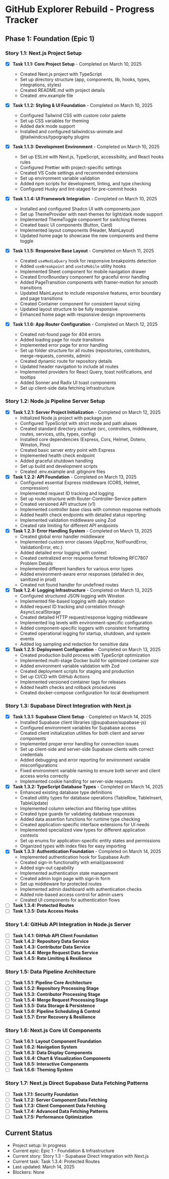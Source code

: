# GitHub Explorer Rebuild - Progress Tracker

## Phase 1: Foundation (Epic 1)

### Story 1.1: Next.js Project Setup
- [x] **Task 1.1.1: Core Project Setup** - Completed on March 10, 2025
  - Created Next.js project with TypeScript
  - Set up directory structure (app, components, lib, hooks, types, integrations, styles)
  - Created README.md with project details
  - Created .env.example file

- [x] **Task 1.1.2: Styling & UI Foundation** - Completed on March 10, 2025
  - Configured Tailwind CSS with custom color palette
  - Set up CSS variables for theming
  - Added dark mode support
  - Installed and configured tailwindcss-animate and @tailwindcss/typography plugins

- [x] **Task 1.1.3: Development Environment** - Completed on March 10, 2025
  - Set up ESLint with Next.js, TypeScript, accessibility, and React hooks rules
  - Configured Prettier with project-specific settings
  - Created VS Code settings and recommended extensions
  - Set up environment variable validation
  - Added npm scripts for development, linting, and type checking
  - Configured Husky and lint-staged for pre-commit hooks

- [x] **Task 1.1.4: UI Framework Integration** - Completed on March 10, 2025
  - Installed and configured Shadcn UI with components.json
  - Set up ThemeProvider with next-themes for light/dark mode support
  - Implemented ThemeToggle component for switching themes
  - Created basic UI components (Button, Card)
  - Implemented layout components (Header, MainLayout)
  - Updated home page to showcase the new components and theme toggle

- [x] **Task 1.1.5: Responsive Base Layout** - Completed on March 11, 2025
  - Created `useMediaQuery` hook for responsive breakpoints detection
  - Added `useBreakpoint` and `useIsMobile` utility hooks
  - Implemented Sheet component for mobile navigation drawer
  - Created ErrorBoundary component for graceful error handling
  - Added PageTransition components with framer-motion for smooth transitions
  - Updated MainLayout to include responsive features, error boundary and page transitions
  - Created Container component for consistent layout sizing
  - Updated layout structure to be fully responsive
  - Enhanced home page with responsive design improvements

- [x] **Task 1.1.6: App Router Configuration** - Completed on March 12, 2025
  - Created not-found page for 404 errors
  - Added loading page for route transitions
  - Implemented error page for error handling
  - Set up folder structure for all routes (repositories, contributors, merge-requests, commits, admin)
  - Created dynamic route for repository details
  - Updated header navigation to include all routes
  - Implemented providers for React Query, toast notifications, and tooltips
  - Added Sonner and Radix UI toast components
  - Set up client-side data fetching infrastructure

### Story 1.2: Node.js Pipeline Server Setup
- [x] **Task 1.2.1: Server Project Initialization** - Completed on March 12, 2025
  - Initialized Node.js project with package.json
  - Configured TypeScript with strict mode and path aliases
  - Created standard directory structure (src, controllers, middleware, routes, services, utils, types, config)
  - Installed core dependencies (Express, Cors, Helmet, Dotenv, Winston, Pino)
  - Created basic server entry point with Express
  - Implemented health check endpoint
  - Added graceful shutdown handling
  - Set up build and development scripts
  - Created .env.example and .gitignore files
- [x] **Task 1.2.2: API Foundation** - Completed on March 13, 2025
  - Configured essential Express middleware (CORS, Helmet, compression)
  - Implemented request ID tracking and logging
  - Set up route structure with Router-Controller-Service pattern
  - Created versioned API structure (v1)
  - Implemented controller base class with common response methods
  - Added health check endpoints with detailed status reporting
  - Implemented validation middleware using Zod
  - Created rate limiting for different API endpoints
- [x] **Task 1.2.3: Error Handling System** - Completed on March 13, 2025
  - Created global error handler middleware
  - Implemented custom error classes (AppError, NotFoundError, ValidationError, etc.)
  - Added detailed error logging with context
  - Created centralized error response format following RFC7807 Problem Details
  - Implemented different handlers for various error types
  - Added environment-aware error responses (detailed in dev, sanitized in prod)
  - Created not found handler for undefined routes
- [x] **Task 1.2.4: Logging Infrastructure** - Completed on March 13, 2025
  - Configured structured JSON logging with Winston
  - Implemented file-based logging with daily rotation
  - Added request ID tracking and correlation through AsyncLocalStorage
  - Created detailed HTTP request/response logging middleware
  - Implemented log levels with environment-specific configuration
  - Added component-specific loggers with consistent formatting
  - Created operational logging for startup, shutdown, and system events
  - Added log sampling and redaction for sensitive data
- [x] **Task 1.2.5: Deployment Configuration** - Completed on March 13, 2025
  - Created production build process with TypeScript optimization
  - Implemented multi-stage Docker build for optimized container size
  - Added environment variable validation with Zod
  - Created deployment scripts for staging and production
  - Set up CI/CD with GitHub Actions
  - Implemented versioned container tags for releases
  - Added health checks and rollback procedures
  - Created docker-compose configuration for local development

### Story 1.3: Supabase Direct Integration with Next.js
- [x] **Task 1.3.1: Supabase Client Setup** - Completed on March 14, 2025
  - Installed Supabase client libraries (@supabase/supabase-js)
  - Configured environment variables for Supabase access
  - Created client initialization utilities for both client and server components
  - Implemented proper error handling for connection issues
  - Set up client-side and server-side Supabase clients with correct credentials
  - Added debugging and error reporting for environment variable misconfigurations
  - Fixed environment variable naming to ensure both server and client access works correctly
  - Implemented cookie handling for server-side requests
- [x] **Task 1.3.2: TypeScript Database Types** - Completed on March 14, 2025
  - Enhanced existing database type definitions
  - Created utility types for database operations (TableRow, TableInsert, TableUpdate)
  - Implemented column selection and filtering type utilities
  - Created type guards for validating database responses
  - Added data assertion functions for runtime type checking
  - Created application-specific interface extensions for UI needs
  - Implemented specialized view types for different application contexts
  - Set up enums for application-specific entity states and permissions
  - Organized types with index files for easy importing
- [x] **Task 1.3.3: Authentication Foundation** - Completed on March 14, 2025
  - Implemented authentication hook for Supabase Auth
  - Created sign-in functionality with email/password
  - Added sign-out capability
  - Implemented authentication state management
  - Created admin login page with sign-in form
  - Set up middleware for protected routes
  - Implemented admin dashboard with authentication checks
  - Added role-based access control for admin users
  - Created UI components for authentication flows
- [ ] **Task 1.3.4: Protected Routes**
- [ ] **Task 1.3.5: Data Access Hooks**

### Story 1.4: GitHub API Integration in Node.js Server
- [ ] **Task 1.4.1: GitHub API Client Foundation**
- [ ] **Task 1.4.2: Repository Data Service**
- [ ] **Task 1.4.3: Contributor Data Service**
- [ ] **Task 1.4.4: Merge Request Data Service**
- [ ] **Task 1.4.5: Rate Limiting & Resilience**

### Story 1.5: Data Pipeline Architecture
- [ ] **Task 1.5.1: Pipeline Core Architecture**
- [ ] **Task 1.5.2: Repository Processing Stage**
- [ ] **Task 1.5.3: Contributor Processing Stage**
- [ ] **Task 1.5.4: Merge Request Processing Stage**
- [ ] **Task 1.5.5: Data Storage & Persistence**
- [ ] **Task 1.5.6: Pipeline Scheduling & Control**
- [ ] **Task 1.5.7: Error Recovery & Resilience**

### Story 1.6: Next.js Core UI Components
- [ ] **Task 1.6.1: Layout Component Foundation**
- [ ] **Task 1.6.2: Navigation System**
- [ ] **Task 1.6.3: Data Display Components**
- [ ] **Task 1.6.4: Chart & Visualization Components**
- [ ] **Task 1.6.5: Interactive Components**
- [ ] **Task 1.6.6: Theming System**

### Story 1.7: Next.js Direct Supabase Data Fetching Patterns
- [ ] **Task 1.7.1: Security Foundation**
- [ ] **Task 1.7.2: Server Component Data Fetching**
- [ ] **Task 1.7.3: Client Component Data Fetching**
- [ ] **Task 1.7.4: Advanced Data Fetching Patterns**
- [ ] **Task 1.7.5: Performance Optimization**

## Current Status
- Project setup: In progress
- Current epic: Epic 1 - Foundation & Infrastructure
- Current story: Story 1.3 - Supabase Direct Integration with Next.js
- Current task: Task 1.3.4: Protected Routes
- Last updated: March 14, 2025
- Blockers: None 